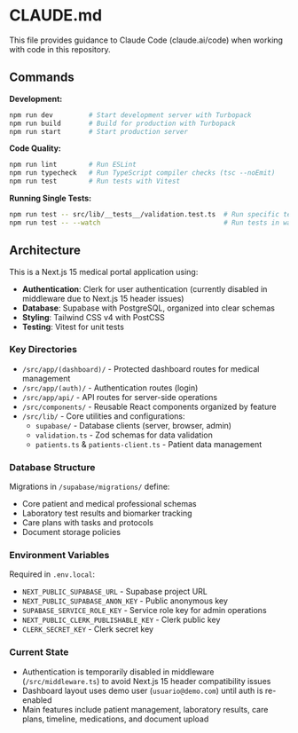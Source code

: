 # CLAUDE.md

This file provides guidance to Claude Code (claude.ai/code) when working with code in this repository.

## Commands

**Development:**
```bash
npm run dev         # Start development server with Turbopack
npm run build       # Build for production with Turbopack
npm run start       # Start production server
```

**Code Quality:**
```bash
npm run lint        # Run ESLint
npm run typecheck   # Run TypeScript compiler checks (tsc --noEmit)
npm run test        # Run tests with Vitest
```

**Running Single Tests:**
```bash
npm run test -- src/lib/__tests__/validation.test.ts  # Run specific test file
npm run test -- --watch                               # Run tests in watch mode
```

## Architecture

This is a Next.js 15 medical portal application using:
- **Authentication**: Clerk for user authentication (currently disabled in middleware due to Next.js 15 header issues)
- **Database**: Supabase with PostgreSQL, organized into clear schemas
- **Styling**: Tailwind CSS v4 with PostCSS
- **Testing**: Vitest for unit tests

### Key Directories

- `/src/app/(dashboard)/` - Protected dashboard routes for medical management
- `/src/app/(auth)/` - Authentication routes (login)
- `/src/app/api/` - API routes for server-side operations
- `/src/components/` - Reusable React components organized by feature
- `/src/lib/` - Core utilities and configurations:
  - `supabase/` - Database clients (server, browser, admin)
  - `validation.ts` - Zod schemas for data validation
  - `patients.ts` & `patients-client.ts` - Patient data management

### Database Structure

Migrations in `/supabase/migrations/` define:
- Core patient and medical professional schemas
- Laboratory test results and biomarker tracking
- Care plans with tasks and protocols
- Document storage policies

### Environment Variables

Required in `.env.local`:
- `NEXT_PUBLIC_SUPABASE_URL` - Supabase project URL
- `NEXT_PUBLIC_SUPABASE_ANON_KEY` - Public anonymous key
- `SUPABASE_SERVICE_ROLE_KEY` - Service role key for admin operations
- `NEXT_PUBLIC_CLERK_PUBLISHABLE_KEY` - Clerk public key
- `CLERK_SECRET_KEY` - Clerk secret key

### Current State

- Authentication is temporarily disabled in middleware (`/src/middleware.ts`) to avoid Next.js 15 header compatibility issues
- Dashboard layout uses demo user (`usuario@demo.com`) until auth is re-enabled
- Main features include patient management, laboratory results, care plans, timeline, medications, and document upload